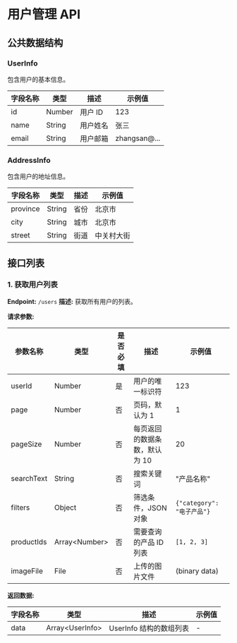 # 用户管理 API

## 公共数据结构

### UserInfo

包含用户的基本信息。

| 字段名称 | 类型   | 描述     | 示例值       |
| -------- | ------ | -------- | ------------ |
| id       | Number | 用户 ID  | 123          |
| name     | String | 用户姓名 | 张三         |
| email    | String | 用户邮箱 | zhangsan@... |

### AddressInfo

包含用户的地址信息。

| 字段名称 | 类型   | 描述 | 示例值     |
| -------- | ------ | ---- | ---------- |
| province | String | 省份 | 北京市     |
| city     | String | 城市 | 北京市     |
| street   | String | 街道 | 中关村大街 |

## 接口列表

### 1. 获取用户列表

**Endpoint:** `/users`
**描述:** 获取所有用户的列表。

**请求参数:**

| 参数名称   | 类型           | 是否必填 | 描述                          | 示例值                     |
| ---------- | -------------- | -------- | ----------------------------- | -------------------------- |
| userId     | Number         | 是       | 用户的唯一标识符              | 123                        |
| page       | Number         | 否       | 页码，默认为 1                | 1                          |
| pageSize   | Number         | 否       | 每页返回的数据条数，默认为 10 | 20                         |
| searchText | String         | 否       | 搜索关键词                    | "产品名称"                 |
| filters    | Object         | 否       | 筛选条件，JSON 对象           | `{"category": "电子产品"}` |
| productIds | Array\<Number> | 否       | 需要查询的产品 ID 列表        | `[1, 2, 3]`                |
| imageFile  | File           | 否       | 上传的图片文件                | (binary data)              |

**返回数据:**

| 字段名称 | 类型             | 描述                    | 示例值 |
| -------- | ---------------- | ----------------------- | ------ |
| data     | Array\<UserInfo> | UserInfo 结构的数组列表 | -      |
